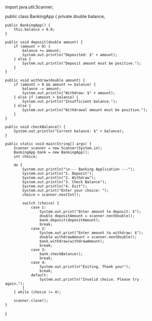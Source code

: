 import java.util.Scanner;

public class BankingApp {
    private double balance;

    public BankingApp() {
        this.balance = 0.0;
    }

    public void deposit(double amount) {
        if (amount > 0) {
            balance += amount;
            System.out.println("Deposited: $" + amount);
        } else {
            System.out.println("Deposit amount must be positive.");
        }
    }

    public void withdraw(double amount) {
        if (amount > 0 && amount <= balance) {
            balance -= amount;
            System.out.println("Withdrew: $" + amount);
        } else if (amount > balance) {
            System.out.println("Insufficient balance.");
        } else {
            System.out.println("Withdrawal amount must be positive.");
        }
    }

    public void checkBalance() {
        System.out.println("Current balance: $" + balance);
    }

    public static void main(String[] args) {
        Scanner scanner = new Scanner(System.in);
        BankingApp bank = new BankingApp();
        int choice;

        do {
            System.out.println("\n--- Banking Application ---");
            System.out.println("1. Deposit");
            System.out.println("2. Withdraw");
            System.out.println("3. Check Balance");
            System.out.println("4. Exit");
            System.out.print("Enter your choice: ");
            choice = scanner.nextInt();

            switch (choice) {
                case 1:
                    System.out.print("Enter amount to deposit: $");
                    double depositAmount = scanner.nextDouble();
                    bank.deposit(depositAmount);
                    break;
                case 2:
                    System.out.print("Enter amount to withdraw: $");
                    double withdrawAmount = scanner.nextDouble();
                    bank.withdraw(withdrawAmount);
                    break;
                case 3:
                    bank.checkBalance();
                    break;
                case 4:
                    System.out.println("Exiting. Thank you!");
                    break;
                default:
                    System.out.println("Invalid choice. Please try again.");
            }
        } while (choice != 4);

        scanner.close();
    }
}
